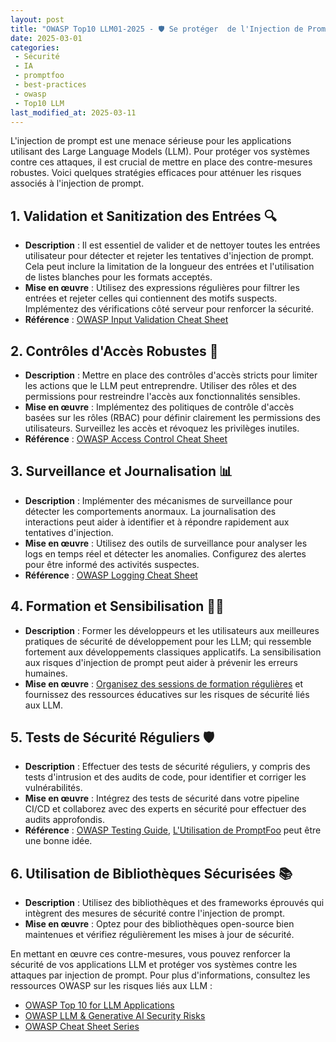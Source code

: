 ```yaml
---
layout: post
title: "OWASP Top10 LLM01-2025 - 🛡️ Se protéger  de l'Injection de Prompt "
date: 2025-03-01
categories: 
 - Sécurité
 - IA
 - promptfoo
 - best-practices
 - owasp
 - Top10 LLM
last_modified_at: 2025-03-11
---
```



L'injection de prompt est une menace sérieuse pour les applications utilisant des Large Language Models (LLM). 
Pour protéger vos systèmes contre ces attaques, il est crucial de mettre en place des contre-mesures robustes. 
Voici quelques stratégies efficaces pour atténuer les risques associés à l'injection de prompt.

## 1. Validation et Sanitization des Entrées 🔍

- **Description** : Il est essentiel de valider et de nettoyer toutes les entrées utilisateur pour détecter et rejeter 
les tentatives d'injection de prompt. Cela peut inclure la limitation de la longueur des entrées et l'utilisation de 
listes blanches pour les formats acceptés.
- **Mise en œuvre** : Utilisez des expressions régulières pour filtrer les entrées et rejeter celles qui contiennent 
des motifs suspects. Implémentez des vérifications côté serveur pour renforcer la sécurité.
- **Référence** : [OWASP Input Validation Cheat Sheet](https://cheatsheetseries.owasp.org/cheatsheets/Input_Validation_Cheat_Sheet.html)

## 2. Contrôles d'Accès Robustes 🔐

- **Description** : Mettre en place des contrôles d'accès stricts pour limiter les actions que le LLM peut entreprendre. 
Utiliser des rôles et des permissions pour restreindre l'accès aux fonctionnalités sensibles.
- **Mise en œuvre** : Implémentez des politiques de contrôle d'accès basées sur les rôles (RBAC) pour définir clairement 
les permissions des utilisateurs. Surveillez les accès et révoquez les privilèges inutiles.
- **Référence** : [OWASP Access Control Cheat Sheet](https://cheatsheetseries.owasp.org/cheatsheets/Access_Control_Cheat_Sheet.html)

## 3. Surveillance et Journalisation 📊

- **Description** : Implémenter des mécanismes de surveillance pour détecter les comportements anormaux. 
La journalisation des interactions peut aider à identifier et à répondre rapidement aux tentatives d'injection.
- **Mise en œuvre** : Utilisez des outils de surveillance pour analyser les logs en temps réel et détecter les anomalies. 
Configurez des alertes pour être informé des activités suspectes.
- **Référence** : [OWASP Logging Cheat Sheet](https://cheatsheetseries.owasp.org/cheatsheets/Logging_Cheat_Sheet.html)

## 4. Formation et Sensibilisation 🧑‍🏫

- **Description** : Former les développeurs et les utilisateurs aux meilleures pratiques de sécurité de développement 
pour les LLM; qui ressemble fortement aux développements classiques applicatifs. La sensibilisation aux risques 
d'injection de prompt peut aider à prévenir les erreurs humaines.
- **Mise en œuvre** : [Organisez des sessions de formation régulières](mailto:seb+blog-formation@gioria.org) et 
fournissez des ressources éducatives sur les risques de sécurité liés aux LLM.

## 5. Tests de Sécurité Réguliers 🛡️

- **Description** : Effectuer des tests de sécurité réguliers, y compris des tests d'intrusion et des audits de code, 
pour identifier et corriger les vulnérabilités.
- **Mise en œuvre** : Intégrez des tests de sécurité dans votre pipeline CI/CD et collaborez avec des experts en 
sécurité pour effectuer des audits approfondis.
- **Référence** : [OWASP Testing Guide](https://owasp.org/www-project-web-security-testing-guide/), 
[L'Utilisation de PromptFoo](https://www.promptfoo.dev/docs/red-team/owasp-llm-top-10/) peut être une bonne idée.

## 6. Utilisation de Bibliothèques Sécurisées 📚

- **Description** : Utilisez des bibliothèques et des frameworks éprouvés qui intègrent des mesures de sécurité 
contre l'injection de prompt.
- **Mise en œuvre** : Optez pour des bibliothèques open-source bien maintenues et vérifiez régulièrement les mises 
à jour de sécurité.

En mettant en œuvre ces contre-mesures, vous pouvez renforcer la sécurité de vos applications LLM et protéger vos 
systèmes contre les attaques par injection de prompt. Pour plus d'informations, consultez les ressources OWASP sur les 
risques liés aux LLM :

- [OWASP Top 10 for LLM Applications](https://owasp.org/www-project-top-10-for-large-language-model-applications/)
- [OWASP LLM & Generative AI Security Risks](https://genai.owasp.org/llm-top-10/)
- [OWASP Cheat Sheet Series](https://cheatsheetseries.owasp.org/)
